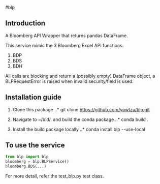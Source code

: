 #blp

## Introduction
A Bloomberg API Wrapper that returns pandas DataFrame.

This service mimic the 3 Bloomberg Excel API functions:
1. BDP
2. BDS
3. BDH

All calls are blocking and return a (possibly empty) DataFrame object, a BLPRequestError is raised when invalid security/field is used.

## Installation guide

1. Clone this package
..* git clone https://github.com/yowtzu/blp.git

2. Navigate to ~/bld/. and build the conda package
..* conda build . 

3. Install the build package locally
..* conda install blp --use-local

## To use the service

```python
from blp import blp
bloomberg = blp.BLPService()
bloomberg.BDS(...)
```

For more detail, refer the test_blp.py test class.

